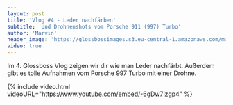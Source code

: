 ```yaml
---
layout: post
title: 'Vlog #4 - Leder nachfärben'
subtitle: 'Und Drohnenshots vom Porsche 911 (997) Turbo'
author: 'Marvin'
header_image: 'https://glossbossimages.s3.eu-central-1.amazonaws.com/marvin/sonstige/vlog-4.jpg'
video: true
---
```

Im 4. Glossboss Vlog zeigen wir dir wie man Leder nachfärbt. Außerdem gibt es tolle Aufnahmen vom Porsche 997 Turbo mit einer Drohne.

{% include video.html videoURL="https://www.youtube.com/embed/-6gDw7lzgp4" %}